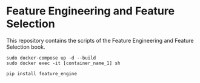 # Feature Engineering and Feature Selection

This repository contains the scripts of the Feature Engineering and Feature Selection
book.

```
sudo docker-compose up -d --build
sudo docker exec -it [container_name_1] sh

pip install feature_engine
```